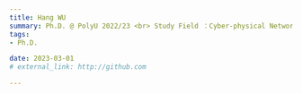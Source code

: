 ```yaml
---
title: Hang WU  
summary: Ph.D. @ PolyU 2022/23 <br> Study Field ：Cyber-physical Networking and Routing  
tags:
- Ph.D.

date: 2023-03-01
# external_link: http://github.com

---
```

